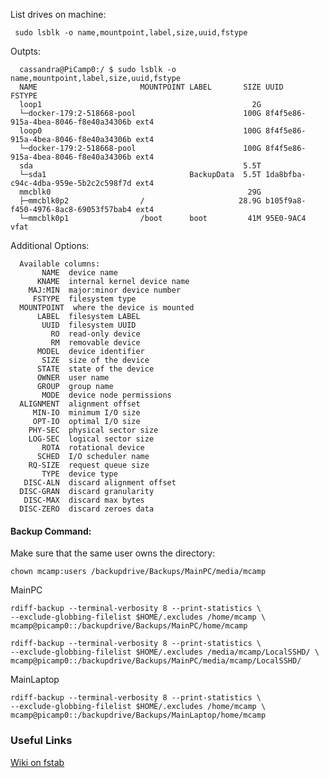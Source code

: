 List drives on machine:
     
     sudo lsblk -o name,mountpoint,label,size,uuid,fstype
 
 
Outpts:
 
      cassandra@PiCamp0:/ $ sudo lsblk -o name,mountpoint,label,size,uuid,fstype
      NAME                       MOUNTPOINT LABEL       SIZE UUID                                 FSTYPE
      loop1                                               2G                                      
      └─docker-179:2-518668-pool                        100G 8f4f5e86-915a-4bea-8046-f8e40a34306b ext4
      loop0                                             100G 8f4f5e86-915a-4bea-8046-f8e40a34306b ext4
      └─docker-179:2-518668-pool                        100G 8f4f5e86-915a-4bea-8046-f8e40a34306b ext4
      sda                                               5.5T                                      
      └─sda1                                BackupData  5.5T 1da8bfba-c94c-4dba-959e-5b2c2c598f7d ext4
      mmcblk0                                            29G                                      
      ├─mmcblk0p2                /                     28.9G b105f9a8-f450-4976-8ac8-69053f57bab4 ext4
      └─mmcblk0p1                /boot      boot         41M 95E0-9AC4                            vfat

Additional Options:

      Available columns:
           NAME  device name
          KNAME  internal kernel device name
        MAJ:MIN  major:minor device number
         FSTYPE  filesystem type
      MOUNTPOINT  where the device is mounted
          LABEL  filesystem LABEL
           UUID  filesystem UUID
             RO  read-only device
             RM  removable device
          MODEL  device identifier
           SIZE  size of the device
          STATE  state of the device
          OWNER  user name
          GROUP  group name
           MODE  device node permissions
      ALIGNMENT  alignment offset
         MIN-IO  minimum I/O size
         OPT-IO  optimal I/O size
        PHY-SEC  physical sector size
        LOG-SEC  logical sector size
           ROTA  rotational device
          SCHED  I/O scheduler name
        RQ-SIZE  request queue size
           TYPE  device type
       DISC-ALN  discard alignment offset
      DISC-GRAN  discard granularity
       DISC-MAX  discard max bytes
      DISC-ZERO  discard zeroes data

#### Backup Command:

Make sure that the same user owns the directory:
     
    chown mcamp:users /backupdrive/Backups/MainPC/media/mcamp
    
MainPC
 
    rdiff-backup --terminal-verbosity 8 --print-statistics \
    --exclude-globbing-filelist $HOME/.excludes /home/mcamp \
    mcamp@picamp0::/backupdrive/Backups/MainPC/home/mcamp
    
    rdiff-backup --terminal-verbosity 8 --print-statistics \
    --exclude-globbing-filelist $HOME/.excludes /media/mcamp/LocalSSHD/ \
    mcamp@picamp0::/backupdrive/Backups/MainPC/media/mcamp/LocalSSHD/


MainLaptop

    rdiff-backup --terminal-verbosity 8 --print-statistics \
    --exclude-globbing-filelist $HOME/.excludes /home/mcamp \
    mcamp@picamp0::/backupdrive/Backups/MainLaptop/home/mcamp

### Useful Links

   [Wiki on fstab](https://wiki.archlinux.org/index.php/Fstab)